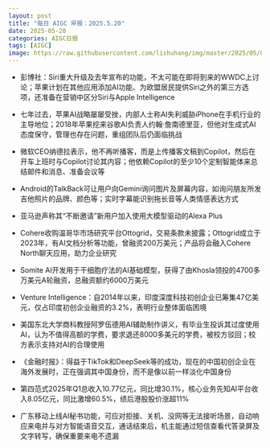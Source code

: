```yaml
---
layout: post
title: "每日 AIGC 早报：2025.5.20"
date: 2025-05-20
categories: AIGC日报
tags: [AIGC]
image: https://raw.githubusercontent.com/lishuhang/img/master/2025/05/0520-d.jpg
---
```


- 彭博社：Siri重大升级及去年宣布的功能，不太可能在即将到来的WWDC上讨论；苹果计划在其他应用添加AI功能、为欧盟居民提供Siri之外的第三方选项，还准备在营销中区分Siri与Apple Intelligence

- 七年过去，苹果AI战略屡屡受挫，内部人士称AI失利威胁iPhone在手机行业的主导地位；2018年苹果挖来谷歌AI负责人约翰·詹南德里亚，但他对生成式AI态度保守，管理也存在问题，重组团队后仍面临挑战

- 微软CEO纳德拉表示，他不再听播客，而是上传播客文稿到Copilot，然后在开车上班时与Copilot讨论其内容；他依赖Copilot的至少10个定制智能体来总结邮件和消息、准备会议等

- Android的TalkBack可让用户向Gemini询问图片及屏幕内容，如询问朋友所发吉他照片的品牌、颜色等；实时字幕能识别拖长音等人类情感表达方式

- 亚马逊声称其“不断邀请”新用户加入使用大模型驱动的Alexa Plus

- Cohere收购温哥华市场研究平台Ottogrid，交易条款未披露；Ottogrid成立于2023年，有AI文档分析等功能，曾融资200万美元；产品将会融入Cohere North聊天应用，助力企业研究

- Somite AI开发用于干细胞疗法的AI基础模型，获得了由Khosla领投的4700多万美元A轮融资，总融资额约6000万美元

- Venture Intelligence：自2014年以来，印度深度科技初创企业已筹集47亿美元，仅占印度初创企业融资的3.2%，表明行业整体面临困境

- 美国东北大学商科教授阿罗伍德用AI辅助制作讲义，有毕业生投诉其过度使用AI，认为不值得高额的学费，要求退还8000多美元的学费，被校方驳回；校方表示支持对AI的合理使用

- 《金融时报》：得益于TikTok和DeepSeek等的成功，现在的中国初创企业在海外发展时，正在强调其中国身份，而不是像以前一样淡化中国身份

- 第四范式2025年Q1总收入10.77亿元，同比增30.1%，核心业务先知AI平台收入8.05亿元，同比激增60.5%，绩后港股股价涨超11%

- 广东移动上线AI秘书功能，可应对拒接、关机、没网等无法接听场景，自动响应来电并与对方智能语音交互，通话结束后，机主能通过短信查看代答录屏及文字转写，确保重要来电不遗漏
